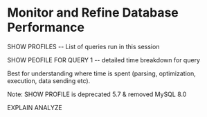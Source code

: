 # Monitor and Refine Database Performance

SHOW PROFILES  -- List of queries run in this session

SHOW PEOFILE FOR QUERY 1 -- detailed time breakdown for query

Best for understanding where time is spent (parsing, optimization, execution, data sending etc).

Note: SHOW PROFILE is deprecated 5.7 & removed MySQL 8.0

EXPLAIN ANALYZE